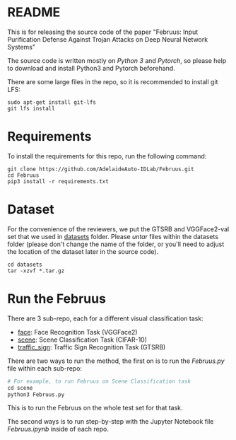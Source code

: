 # README 

This is for releasing the source code of the paper "Februus: Input Purification Defense Against Trojan Attacks on Deep Neural Network Systems" 

The source code is written mostly on *Python 3* and *Pytorch*, so please help to download and install Python3 and Pytorch beforehand.


There are some large files in the repo, so it is recommended to install git LFS: 
```
sudo apt-get install git-lfs
git lfs install
```

# Requirements

To install the requirements for this repo, run the following command: 
```
git clone https://github.com/AdelaideAuto-IDLab/Februus.git
cd Februus
pip3 install -r requirements.txt
```


# Dataset

For the convenience of the reviewers, we put the GTSRB and VGGFace2-val set that we used in [datasets](./datasets) folder. 
Please *untar* files within the datasets folder (please don't change the name of the folder, or you'll need to adjust the location of the dataset later in the source code).
```
cd datasets
tar -xzvf *.tar.gz
```

# Run the Februus

There are 3 sub-repo, each for a different visual classification task:
- [face](./face): Face Recognition Task (VGGFace2)
- [scene](./scene): Scene Classification Task (CIFAR-10)
- [traffic_sign](./traffic_sign): Traffic Sign Recognition Task (GTSRB)

There are two ways to run the method, the first on is to run the *Februus.py* file within each sub-repo: 

```python
# For example, to run Februus on Scene Classification task
cd scene
python3 Februus.py
```
This is to run the Februus on the whole test set for that task.

The second ways is to run step-by-step with the Jupyter Notebook file *Februus.ipynb* inside of each repo. 

